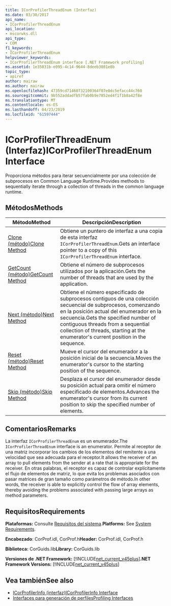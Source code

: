 ```yaml
---
title: ICorProfilerThreadEnum (Interfaz)
ms.date: 03/30/2017
api_name:
- ICorProfilerThreadEnum
api_location:
- mscorwks.dll
api_type:
- COM
f1_keywords:
- ICorProfilerThreadEnum
helpviewer_keywords:
- ICorProfilerThreadEnum interface [.NET Framework profiling]
ms.assetid: 1e35031b-e095-4c14-9644-8deeb3081e0b
topic_type:
- apiref
author: mairaw
ms.author: mairaw
ms.openlocfilehash: 47359cd71460732100364f07e0dc5efacc44c760
ms.sourcegitcommit: 9b552addadfb57fab0b9e7852ed4f1f1b8a42f8e
ms.translationtype: MT
ms.contentlocale: es-ES
ms.lasthandoff: 04/23/2019
ms.locfileid: "61597444"
---
```

# <a name="icorprofilerthreadenum-interface"></a><span data-ttu-id="fd488-102">ICorProfilerThreadEnum (Interfaz)</span><span class="sxs-lookup"><span data-stu-id="fd488-102">ICorProfilerThreadEnum Interface</span></span>
<span data-ttu-id="fd488-103">Proporciona métodos para iterar secuencialmente por una colección de subprocesos en Common Language Runtime.</span><span class="sxs-lookup"><span data-stu-id="fd488-103">Provides methods to sequentially iterate through a collection of threads in the common language runtime.</span></span>  
  
## <a name="methods"></a><span data-ttu-id="fd488-104">Métodos</span><span class="sxs-lookup"><span data-stu-id="fd488-104">Methods</span></span>  
  
|<span data-ttu-id="fd488-105">Método</span><span class="sxs-lookup"><span data-stu-id="fd488-105">Method</span></span>|<span data-ttu-id="fd488-106">Descripción</span><span class="sxs-lookup"><span data-stu-id="fd488-106">Description</span></span>|  
|------------|-----------------|  
|[<span data-ttu-id="fd488-107">Clone (método)</span><span class="sxs-lookup"><span data-stu-id="fd488-107">Clone Method</span></span>](../../../../docs/framework/unmanaged-api/profiling/icorprofilerthreadenum-clone-method.md)|<span data-ttu-id="fd488-108">Obtiene un puntero de interfaz a una copia de esta interfaz `ICorProfilerThreadEnum`.</span><span class="sxs-lookup"><span data-stu-id="fd488-108">Gets an interface pointer to a copy of this `ICorProfilerThreadEnum` interface.</span></span>|  
|[<span data-ttu-id="fd488-109">GetCount (método)</span><span class="sxs-lookup"><span data-stu-id="fd488-109">GetCount Method</span></span>](../../../../docs/framework/unmanaged-api/profiling/icorprofilerthreadenum-getcount-method.md)|<span data-ttu-id="fd488-110">Obtiene el número de subprocesos utilizados por la aplicación.</span><span class="sxs-lookup"><span data-stu-id="fd488-110">Gets the number of threads that are used by the application.</span></span>|  
|[<span data-ttu-id="fd488-111">Next (método)</span><span class="sxs-lookup"><span data-stu-id="fd488-111">Next Method</span></span>](../../../../docs/framework/unmanaged-api/profiling/icorprofilerthreadenum-next-method.md)|<span data-ttu-id="fd488-112">Obtiene el número especificado de subprocesos contiguos de una colección secuencial de subprocesos, comenzando en la posición actual del enumerador en la secuencia.</span><span class="sxs-lookup"><span data-stu-id="fd488-112">Gets the specified number of contiguous threads from a sequential collection of threads, starting at the enumerator's current position in the sequence.</span></span>|  
|[<span data-ttu-id="fd488-113">Reset (método)</span><span class="sxs-lookup"><span data-stu-id="fd488-113">Reset Method</span></span>](../../../../docs/framework/unmanaged-api/profiling/icorprofilerthreadenum-reset-method.md)|<span data-ttu-id="fd488-114">Mueve el cursor del enumerador a la posición inicial de la secuencia.</span><span class="sxs-lookup"><span data-stu-id="fd488-114">Moves the enumerator's cursor to the starting position of the sequence.</span></span>|  
|[<span data-ttu-id="fd488-115">Skip (método)</span><span class="sxs-lookup"><span data-stu-id="fd488-115">Skip Method</span></span>](../../../../docs/framework/unmanaged-api/profiling/icorprofilerthreadenum-skip-method.md)|<span data-ttu-id="fd488-116">Desplaza el cursor del enumerador desde su posición actual para omitir el número especificado de elementos.</span><span class="sxs-lookup"><span data-stu-id="fd488-116">Advances the enumerator's cursor from its current position to skip the specified number of elements.</span></span>|  
  
## <a name="remarks"></a><span data-ttu-id="fd488-117">Comentarios</span><span class="sxs-lookup"><span data-stu-id="fd488-117">Remarks</span></span>  
 <span data-ttu-id="fd488-118">La interfaz `ICorProfilerThreadEnum` es un enumerador.</span><span class="sxs-lookup"><span data-stu-id="fd488-118">The `ICorProfilerThreadEnum` interface is an enumerator.</span></span> <span data-ttu-id="fd488-119">Permite al receptor de una matriz incorporar los cambios de los elementos del remitente a una velocidad que sea adecuada para el receptor.</span><span class="sxs-lookup"><span data-stu-id="fd488-119">It allows the receiver of an array to pull elements from the sender at a rate that is appropriate for the receiver.</span></span> <span data-ttu-id="fd488-120">En otras palabras, el receptor es capaz de controlar explícitamente el flujo de elementos de matriz, lo que evita los problemas asociados con pasar matrices de gran tamaño como parámetros de método.</span><span class="sxs-lookup"><span data-stu-id="fd488-120">In other words, the receiver is able to explicitly control the flow of array elements, thereby avoiding the problems associated with passing large arrays as method parameters.</span></span>  
  
## <a name="requirements"></a><span data-ttu-id="fd488-121">Requisitos</span><span class="sxs-lookup"><span data-stu-id="fd488-121">Requirements</span></span>  
 <span data-ttu-id="fd488-122">**Plataformas:** Consulte [Requisitos del sistema](../../../../docs/framework/get-started/system-requirements.md).</span><span class="sxs-lookup"><span data-stu-id="fd488-122">**Platforms:** See [System Requirements](../../../../docs/framework/get-started/system-requirements.md).</span></span>  
  
 <span data-ttu-id="fd488-123">**Encabezado**: CorProf.idl, CorProf.h</span><span class="sxs-lookup"><span data-stu-id="fd488-123">**Header:** CorProf.idl, CorProf.h</span></span>  
  
 <span data-ttu-id="fd488-124">**Biblioteca:** CorGuids.lib</span><span class="sxs-lookup"><span data-stu-id="fd488-124">**Library:** CorGuids.lib</span></span>  
  
 <span data-ttu-id="fd488-125">**Versiones de .NET Framework:** [!INCLUDE[net_current_v45plus](../../../../includes/net-current-v45plus-md.md)]</span><span class="sxs-lookup"><span data-stu-id="fd488-125">**.NET Framework Versions:** [!INCLUDE[net_current_v45plus](../../../../includes/net-current-v45plus-md.md)]</span></span>  
  
## <a name="see-also"></a><span data-ttu-id="fd488-126">Vea también</span><span class="sxs-lookup"><span data-stu-id="fd488-126">See also</span></span>

- [<span data-ttu-id="fd488-127">ICorProfilerInfo (interfaz)</span><span class="sxs-lookup"><span data-stu-id="fd488-127">ICorProfilerInfo Interface</span></span>](../../../../docs/framework/unmanaged-api/profiling/icorprofilerinfo-interface.md)
- [<span data-ttu-id="fd488-128">Interfaces para generación de perfiles</span><span class="sxs-lookup"><span data-stu-id="fd488-128">Profiling Interfaces</span></span>](../../../../docs/framework/unmanaged-api/profiling/profiling-interfaces.md)
